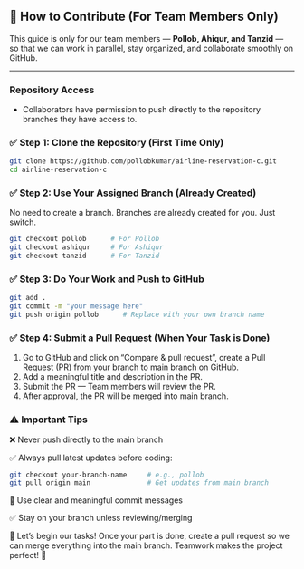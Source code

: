 ## 🤝 How to Contribute (For Team Members Only)

This guide is only for our team members — **Pollob, Ahiqur, and Tanzid** — so that we can work in parallel, stay organized, and collaborate smoothly on GitHub.

---

### Repository Access

- Collaborators have permission to push directly to the repository branches they have access to.


### ✅ Step 1: Clone the Repository (First Time Only)

```bash
git clone https://github.com/pollobkumar/airline-reservation-c.git
cd airline-reservation-c
```

### ✅ Step 2: Use Your Assigned Branch (Already Created)
No need to create a branch. Branches are already created for you. Just switch.

```bash
git checkout pollob      # For Pollob
git checkout ashiqur     # For Ashiqur
git checkout tanzid      # For Tanzid
```

### ✅ Step 3: Do Your Work and Push to GitHub

```bash
git add .
git commit -m "your message here"
git push origin pollob      # Replace with your own branch name
```


### ✅ Step 4: Submit a Pull Request (When Your Task is Done)

1. Go to GitHub and click on “Compare & pull request”, create a Pull Request (PR) from your branch to main branch on GitHub.
2. Add a meaningful title and description in the PR.
3. Submit the PR — Team members will review the PR.
4. After approval, the PR will be merged into main branch.

### ⚠️ Important Tips

❌ Never push directly to the main branch

✅ Always pull latest updates before coding:

```bash
git checkout your-branch-name     # e.g., pollob
git pull origin main              # Get updates from main branch
```

📝 Use clear and meaningful commit messages

✅ Stay on your branch unless reviewing/merging



🚀 Let’s begin our tasks! Once your part is done, create a pull request so we can merge everything into the main branch.
Teamwork makes the project perfect! 💪
